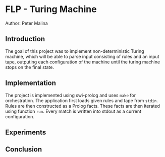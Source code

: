 # FLP - Turing Machine

Author: Peter Malina

## Introduction
The goal of this project was to implement non-deterministic Turing machine,
which will be able to parse input consisting of rules and an input tape,
outputing each configuration of the machine until the turing machine stops
on the final state.

## Implementation
The project is implemented using swi-prolog and uses `make` for orchestration.
The application first loads given rules and tape from `stdin`. Rules are then
constructed as a Prolog facts. These facts are then iterated using function
`run`. Every match is written into stdout as a current configuration.

## Experiments

## Conclusion